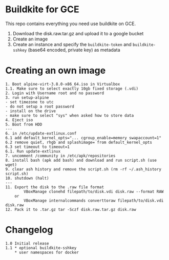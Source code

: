 # Buildkite for GCE
This repo contains everything you need use buildkite on GCE.

1. Download the disk.raw.tar.gz and upload it to a google bucket
2. Create an image
3. Create an instance and specify the `buildkite-token` and `buildkite-sshkey` (base64 encoded, private key) as metadata



# Creating an own image
```
1. Boot alpine-virt-3.8.0-x86_64.iso in Virtualbox
1.1. Make sure to select exactly 10gb fixed storage (.vdi)
2. Login with Username root and no password
3. run setup-alpine
- set timezone to utc
- do not setup a root password
- install on the drive
- make sure to select "sys" when asked how to store data
4. Eject iso
5. Boot from HDD
---
6. in /etc/update-extlinux.conf
6.1 add default_kernel_opts="... cgroup_enable=memory swapaccount=1"
6.2 remove quiet, rhgb and splashimage= from default_kernel_opts
6.3 set timeout to timeout=1
6.1. Run update-extlinux
7. uncomment /community in /etc/apk/repositories
8. install bash (apk add bash) and download and run script.sh (use wget)
9. clear ash history and remove the script.sh (rm -rf ~/.ash_history script.sh)
10. shutdown (halt)
--- 
11. Export the disk to the .raw file format
        VBoxManage clonehd filepath/to/disk.vdi disk.raw --format RAW
    or 
        VBoxManage internalcommands converttoraw filepath/to/disk.vdi  disk.raw
12. Pack it to .tar.gz tar -Sczf disk.raw.tar.gz disk.raw
```

# Changelog
```
1.0 Initial release
1.1 * optional buildkite-sshkey
    * user namespaces for docker
```
